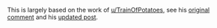This is largely based on the work of [u/TrainOfPotatoes](https://www.reddit.com/user/TrainOfPotatoes/), see his [original comment](https://www.reddit.com/r/Anki/comments/4n6cbf/does_anyone_have_a_goodlooking_anki_css_template/d41xugx/) and his [updated post](https://www.reddit.com/r/Anki/comments/ffs0ir/theme_an_update_to_my_previous_anki_template/).